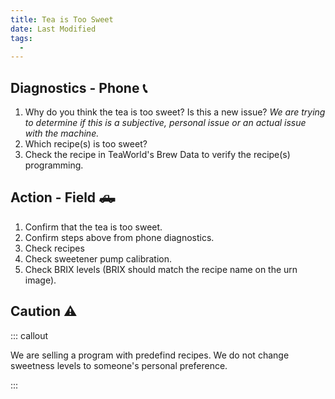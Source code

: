 ```yaml
---
title: Tea is Too Sweet
date: Last Modified 
tags:
  -  
---
```


## Diagnostics - Phone 📞
1. Why do you think the tea is too sweet? Is this a new issue? *We are trying to determine if this is a subjective, personal issue or an actual issue with the machine.*
2. Which recipe(s) is too sweet?
3. Check the recipe in TeaWorld's Brew Data to verify the recipe(s) programming.


## Action - Field 🛻

1. Confirm that the tea is too sweet.
2. Confirm steps above from phone diagnostics.
3. Check recipes 
4. Check sweetener pump calibration.
5. Check BRIX levels (BRIX should match the recipe name on the urn image).

##  Caution ⚠️

::: callout

We are selling a program with predefind recipes.  We do not change sweetness levels to someone's personal preference.

:::